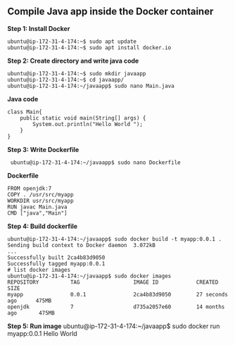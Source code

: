 ## Compile Java app inside the Docker container

**Step 1: Install Docker**
```
ubuntu@ip-172-31-4-174:~$ sudo apt update
ubuntu@ip-172-31-4-174:~$ sudo apt install docker.io
```
**Step 2: Create directory and write java code**
```
ubuntu@ip-172-31-4-174:~$ sudo mkdir javaapp
ubuntu@ip-172-31-4-174:~$ cd javaapp/
ubuntu@ip-172-31-4-174:~/javaapp$ sudo nano Main.java
```
**Java code** 
``` 
class Main{
    public static void main(String[] args) {
        System.out.println("Hello World "); 
    }
}
```

**Step 3: Write Dockerfile**
```
 ubuntu@ip-172-31-4-174:~/javaapp$ sudo nano Dockerfile
  ```

**Dockerfile**
```
FROM openjdk:7
COPY . /usr/src/myapp
WORKDIR usr/src/myapp
RUN javac Main.java
CMD ["java","Main"]
```
**Step 4: Build dockerfile**
```
ubuntu@ip-172-31-4-174:~/javaapp$ sudo docker build -t myapp:0.0.1 .
Sending build context to Docker daemon  3.072kB
...
Successfully built 2ca4b83d9050
Successfully tagged myapp:0.0.1
# list docker images
ubuntu@ip-172-31-4-174:~/javaapp$ sudo docker images
REPOSITORY          TAG                 IMAGE ID            CREATED             SIZE
myapp               0.0.1               2ca4b83d9050        27 seconds ago      475MB
openjdk             7                   d735a2057e60        14 months ago       475MB
```
**Step 5: Run image**
ubuntu@ip-172-31-4-174:~/javaapp$ sudo docker run myapp:0.0.1
Hello World


<!--stackedit_data:
eyJoaXN0b3J5IjpbLTE4MTM0Njc3MzAsMTU0MTU0ODE1OCwxNj
EyMDY3NTc0XX0=
-->